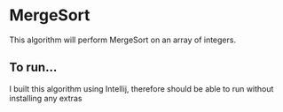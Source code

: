 # MergeSort

This algorithm will perform MergeSort on an array of integers.

## To run...

I built this algorithm using Intellij, therefore should be able to run without installing any extras
